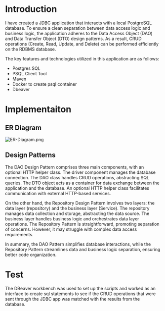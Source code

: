 # Introduction
I have created a JDBC application that interacts with a local PostgreSQL database. To ensure a clean separation between data access logic and business logic, the application adheres to the Data Access Object (DAO) and Data Transfer Object (DTO) design patterns. As a result, CRUD operations (Create, Read, Update, and Delete) can be performed efficiently on the RDBMS database.

The key features and technologies utilized in this application are as follows:
- Postgres SQL
- PSQL Client Tool
- Maven
- Docker to create psql container
- Dbeaver
# Implementaiton
## ER Diagram
![ER-Diagram.png](jdbc%2Fassets%2FER-Diagram.png)

## Design Patterns
The DAO Design Pattern comprises three main components, with an optional HTTP helper class. The driver component manages the database connection. The DAO class handles CRUD operations, abstracting SQL queries. The DTO object acts as a container for data exchange between the application and the database. An optional HTTP helper class facilitates communication with external HTTP-based services.

On the other hand, the Repository Design Pattern involves two layers: the data layer (repository) and the business layer (Service). The repository manages data collection and storage, abstracting the data source. The business layer handles business logic and orchestrates data layer operations. The Repository Pattern is straightforward, promoting separation of concerns. However, it may struggle with complex data access requirements.

In summary, the DAO Pattern simplifies database interactions, while the Repository Pattern streamlines data and business logic separation, ensuring better code organization.

# Test
The DBeaver workbench was used to set up the scripts and worked as an interface to create sql statements to see if the CRUD operations that were sent through the JDBC app was matched with the results from the database.